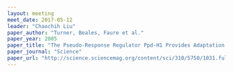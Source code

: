 ```yaml
---
layout: meeting
meet_date: 2017-05-12
leader: "Chaochih Liu"
paper_author: "Turner, Beales, Faure et al."
paper_year: 2005
paper_title: "The Pseudo-Response Regulator Ppd-H1 Provides Adaptation to Photoperiod in Barley"
paper_journal: "Science"
paper_url: "http://science.sciencemag.org/content/sci/310/5750/1031.full.pdf"
---
```

